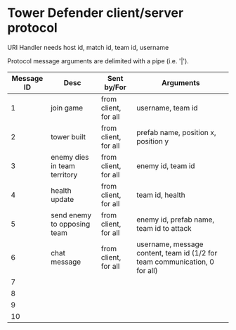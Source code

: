 # Tower Defender client/server protocol #

URI Handler needs host id, match id, team id, username

Protocol message arguments are delimited with a pipe (i.e. '|').

| Message ID| Desc 		| Sent by/For	| Arguments | 
| --------- | ----------------- | ------------- | --------- |
| 1	    | join game	| from client, for all | username, team id |
| 2	    | tower built 	| from client, for all | prefab name, position x, position y |
| 3	    | enemy dies in team territory | from client, for all | enemy id, team id |
| 4	    | health update | from client, for all | team id, health |
| 5	    | send enemy to opposing team | from client, for all | enemy id, prefab name, team id to attack |
| 6	    | chat message | from client, for all | username, message content, team id (1/2 for team communication, 0 for all) |
| 7	    | | | |
| 8	    | | | |
| 9	    | | | |
| 10	    | | | |

